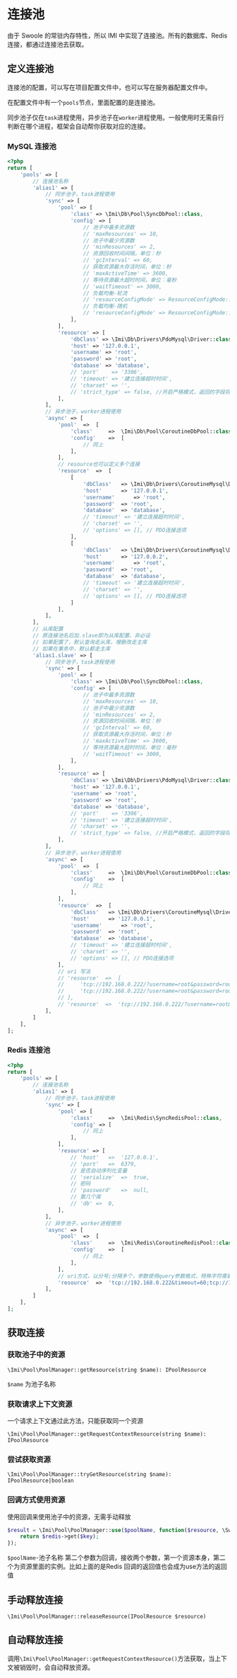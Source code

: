 # 连接池

由于 Swoole 的常驻内存特性，所以 IMI 中实现了连接池。所有的数据库、Redis连接，都通过连接池去获取。

## 定义连接池

连接池的配置，可以写在项目配置文件中，也可以写在服务器配置文件中。

在配置文件中有一个`pools`节点，里面配置的是连接池。

同步池子仅在`task`进程使用，异步池子在`worker`进程使用。一般使用时无需自行判断在哪个进程，框架会自动帮你获取对应的连接。

### MySQL 连接池

```php
<?php
return [
	'pools' => [
        // 连接池名称
		'alias1' => [
            // 同步池子，task进程使用
			'sync' => [
				'pool' => [
					'class' => \Imi\Db\Pool\SyncDbPool::class,
					'config' => [
                        // 池子中最多资源数
						// 'maxResources' => 10,
						// 池子中最少资源数
						// 'minResources' => 2,
						// 资源回收时间间隔，单位：秒
						// 'gcInterval' => 60,
						// 获取资源最大存活时间，单位：秒
						// 'maxActiveTime' => 3600,
						// 等待资源最大超时时间，单位：毫秒
						// 'waitTimeout' => 3000,
						// 负载均衡-轮流
						// 'resourceConfigMode' => ResourceConfigMode::TURN,
						// 负载均衡-随机
						// 'resourceConfigMode' => ResourceConfigMode::RANDOM,
					],
				],
				'resource' => [
					'dbClass' => \Imi\Db\Drivers\PdoMysql\Driver::class,
					'host' => '127.0.0.1',
					'username' => 'root',
					'password' => 'root',
					'database' => 'database',
					// 'port'    => '3306',
					// 'timeout' => '建立连接超时时间',
					// 'charset' => '',
					// 'strict_type' => false, //开启严格模式，返回的字段将自动转为数字类型
				],
			],
            // 异步池子，worker进程使用
			'async' => [
				'pool'	=>	[
					'class'		=>	\Imi\Db\Pool\CoroutineDbPool::class,
					'config'	=>	[
						// 同上
					],
				],
				// resource也可以定义多个连接
				'resource'	=>	[
					[
						'dbClass'	=> \Imi\Db\Drivers\CoroutineMysql\Driver::class,
						'host'		=> '127.0.0.1',
						'username'		=> 'root',
						'password'	=> 'root',
						'database'	=> 'database',
						// 'timeout' => '建立连接超时时间',
						// 'charset' => '',
						// 'options' => [], // PDO连接选项
					],
					[
						'dbClass'	=> \Imi\Db\Drivers\CoroutineMysql\Driver::class,
						'host'		=> '127.0.0.2',
						'username'		=> 'root',
						'password'	=> 'root',
						'database'	=> 'database',
						// 'timeout' => '建立连接超时时间',
						// 'charset' => '',
						// 'options' => [], // PDO连接选项
					]
				],
			],
		],
		// 从库配置
		// 原连接池名后加.slave即为从库配置，非必设
		// 如果配置了，默认查询走从库，增删改走主库
		// 如果在事务中，默认都走主库
		'alias1.slave' => [
            // 同步池子，task进程使用
			'sync' => [
				'pool' => [
					'class' => \Imi\Db\Pool\SyncDbPool::class,
					'config' => [
                        // 池子中最多资源数
						// 'maxResources' => 10,
						// 池子中最少资源数
						// 'minResources' => 2,
						// 资源回收时间间隔，单位：秒
						// 'gcInterval' => 60,
						// 获取资源最大存活时间，单位：秒
						// 'maxActiveTime' => 3600,
						// 等待资源最大超时时间，单位：毫秒
						// 'waitTimeout' => 3000,
					],
				],
				'resource' => [
					'dbClass' => \Imi\Db\Drivers\PdoMysql\Driver::class,
					'host' => '127.0.0.1',
					'username' => 'root',
					'password' => 'root',
					'database' => 'database',
					// 'port'    => '3306',
					// 'timeout' => '建立连接超时时间',
					// 'charset' => '',
					// 'strict_type' => false, //开启严格模式，返回的字段将自动转为数字类型
				],
			],
            // 异步池子，worker进程使用
			'async' => [
				'pool'	=>	[
					'class'		=>	\Imi\Db\Pool\CoroutineDbPool::class,
					'config'	=>	[
						// 同上
					],
				],
				'resource'	=>	[
					'dbClass'	=> \Imi\Db\Drivers\CoroutineMysql\Driver::class,
					'host'		=> '127.0.0.1',
					'username'		=> 'root',
					'password'	=> 'root',
					'database'	=> 'database',
					// 'timeout' => '建立连接超时时间',
					// 'charset' => '',
					// 'options' => [], // PDO连接选项
				],
				// uri 写法
				// 'resource'  =>  [
                //     'tcp://192.168.0.222/?username=root&password=root&database=db_test&timeout=60',
                //     'tcp://192.168.0.222/?username=root&password=root&database=db_test&timeout=60',
                // ],
                // 'resource'  =>  'tcp://192.168.0.222/?username=root&password=root&database=db_test&timeout=60;tcp://192.168.0.222/?username=root&password=root&database=db_test&timeout=60',
			],
		]
	],
];
```

### Redis 连接池

```php
<?php
return [
	'pools' => [
        // 连接池名称
		'alias1' => [
            // 同步池子，task进程使用
			'sync' => [
				'pool' => [
					'class'		=>	\Imi\Redis\SyncRedisPool::class,
					'config' => [
						// 同上
					],
				],
				'resource' => [
					// 'host'	=>	'127.0.0.1',
					// 'port'	=>	6379,
					// 是否自动序列化变量
					// 'serialize'	=>	true,
					// 密码
					// 'password'	=>	null,
					// 第几个库
					// 'db'	=>	0,
				],
			],
            // 异步池子，worker进程使用
			'async' => [
				'pool'	=>	[
					'class'		=>	\Imi\Redis\CoroutineRedisPool::class,
					'config'	=>	[
						// 同上
					],
				],
				// uri方式，以分号;分隔多个，参数使用query参数格式，特殊字符需要转码
				'resource'  =>  'tcp://192.168.0.222&timeout=60;tcp://192.168.0.222',
			],
		]
	],
];
```

## 获取连接

### 获取池子中的资源

`\Imi\Pool\PoolManager::getResource(string $name): IPoolResource`

`$name` 为池子名称

### 获取请求上下文资源

一个请求上下文通过此方法，只能获取同一个资源

`\Imi\Pool\PoolManager::getRequestContextResource(string $name): IPoolResource`

### 尝试获取资源

`\Imi\Pool\PoolManager::tryGetResource(string $name): IPoolResource|boolean`

### 回调方式使用资源

使用回调来使用池子中的资源，无需手动释放

```php
$result = \Imi\Pool\PoolManager::use($poolName, function($resource, \Swoole\Coroutine\Redis $redis) use($key){
	return $redis->get($key);
});
```

`$poolName`-池子名称
第二个参数为回调，接收两个参数，第一个资源本身，第二个为资源里面的实例。比如上面的是Redis
回调的返回值也会成为use方法的返回值

## 手动释放连接

`\Imi\Pool\PoolManager::releaseResource(IPoolResource $resource)`

## 自动释放连接

调用`\Imi\Pool\PoolManager::getRequestContextResource()`方法获取，当上下文被销毁时，会自动释放资源。